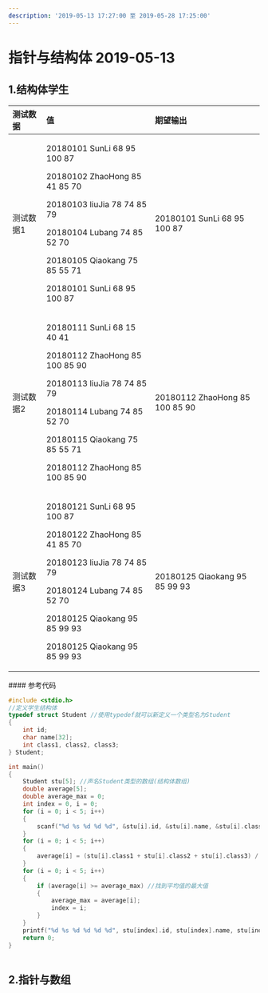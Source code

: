```yaml
---
description: '2019-05-13 17:27:00 至 2019-05-28 17:25:00'
---
```


# 指针与结构体 2019-05-13

## 1.结构体学生

<table>
  <thead>
    <tr>
      <th style="text-align:left">&#x6D4B;&#x8BD5;&#x6570;&#x636E;</th>
      <th style="text-align:left">&#x503C;</th>
      <th style="text-align:left">&#x671F;&#x671B;&#x8F93;&#x51FA;</th>
    </tr>
  </thead>
  <tbody>
    <tr>
      <td style="text-align:left">&#x6D4B;&#x8BD5;&#x6570;&#x636E;1</td>
      <td style="text-align:left">
        <p>20180101 SunLi 68 95 100 87
          <br />
        </p>
        <p>20180102 ZhaoHong 85 41 85 70
          <br />
        </p>
        <p>20180103 liuJia 78 74 85 79
          <br />
        </p>
        <p>20180104 Lubang 74 85 52 70
          <br />
        </p>
        <p>20180105 Qiaokang 75 85 55 71
          <br />
        </p>
        <p>20180101 SunLi 68 95 100 87
          <br />
        </p>
      </td>
      <td style="text-align:left">20180101 SunLi 68 95 100 87</td>
    </tr>
    <tr>
      <td style="text-align:left">&#x6D4B;&#x8BD5;&#x6570;&#x636E;2</td>
      <td style="text-align:left">
        <p>20180111 SunLi 68 15 40 41
          <br />
        </p>
        <p>20180112 ZhaoHong 85 100 85 90
          <br />
        </p>
        <p>20180113 liuJia 78 74 85 79
          <br />
        </p>
        <p>20180114 Lubang 74 85 52 70
          <br />
        </p>
        <p>20180115 Qiaokang 75 85 55 71
          <br />
        </p>
        <p>20180112 ZhaoHong 85 100 85 90
          <br />
        </p>
      </td>
      <td style="text-align:left">20180112 ZhaoHong 85 100 85 90
        <br />
      </td>
    </tr>
    <tr>
      <td style="text-align:left">&#x6D4B;&#x8BD5;&#x6570;&#x636E;3</td>
      <td style="text-align:left">
        <p>20180121 SunLi 68 95 100 87
          <br />
        </p>
        <p>20180122 ZhaoHong 85 41 85 70
          <br />
        </p>
        <p>20180123 liuJia 78 74 85 79
          <br />
        </p>
        <p>20180124 Lubang 74 85 52 70
          <br />
        </p>
        <p>20180125 Qiaokang 95 85 99 93
          <br />
        </p>
        <p>20180125 Qiaokang 95 85 99 93
          <br />
        </p>
      </td>
      <td style="text-align:left">20180125 Qiaokang 95 85 99 93</td>
    </tr>
  </tbody>
</table>#### 参考代码

```c
#include <stdio.h>
//定义学生结构体
typedef struct Student //使用typedef就可以新定义一个类型名为Student
{
    int id;
    char name[32];
    int class1, class2, class3;
} Student;

int main()
{
    Student stu[5]; //声名Student类型的数组(结构体数组)
    double average[5];
    double average_max = 0;
    int index = 0, i = 0;
    for (i = 0; i < 5; i++)
    {
        scanf("%d %s %d %d %d", &stu[i].id, &stu[i].name, &stu[i].class1, &stu[i].class2, &stu[i].class3);
    }
    for (i = 0; i < 5; i++)
    {
        average[i] = (stu[i].class1 + stu[i].class2 + stu[i].class3) / (double)3; //计算平均值
    }
    for (i = 0; i < 5; i++)
    {
        if (average[i] >= average_max) //找到平均值的最大值
        {
            average_max = average[i];
            index = i;
        }
    }
    printf("%d %s %d %d %d %d", stu[index].id, stu[index].name, stu[index].class1, stu[index].class2, stu[index].class3, (int)average[index]);
    return 0;
}
​
```

## 2.指针与数组



